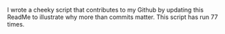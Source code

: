 I wrote a cheeky script that contributes to my Github by updating this ReadMe to illustrate why more than commits matter. This script has run 77 times.
